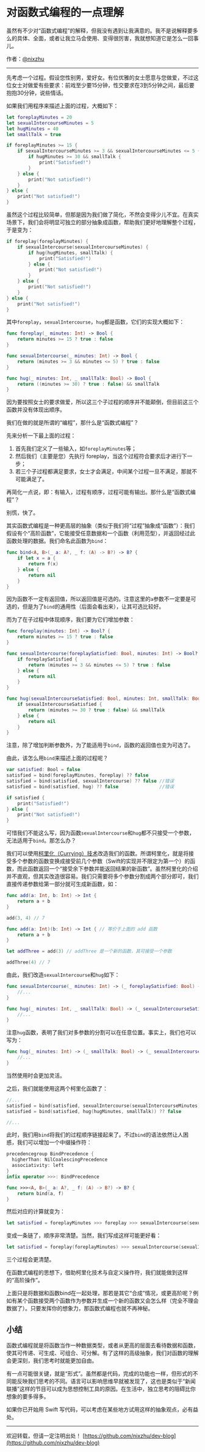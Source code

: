 # 对函数式编程的一点理解

虽然有不少对“函数式编程”的解释，但我没有遇到让我满意的。我不是说解释要多么的具体、全面，或者让我立马会使用、变得很厉害，我就想知道它是怎么一回事儿。

作者：[@nixzhu](https://twitter.com/nixzhu)

---

先考虑一个过程。假设您性别男，爱好女。有位优雅的女士愿意与您做爱，不过这位女士对做爱有些要求：前戏至少要15分钟，性交要求在3到5分钟之间，最后要抱抱30分钟，说些情话。

如果我们用程序来描述上面的过程，大概如下：

``` swift
let foreplayMinutes = 20
let sexualIntercourseMinutes = 5
let hugMinutes = 40
let smallTalk = true

if foreplayMinutes >= 15 {
    if sexualIntercourseMinutes >= 3 && sexualIntercourseMinutes <= 5 {
        if hugMinutes >= 30 && smallTalk {
            print("Satisfied!")
        }
    } else {
        print("Not satisfied!")
    }
} else {
    print("Not satisfied!")
}
```

虽然这个过程比较简单，但那是因为我们做了简化，不然会变得少儿不宜。在真实场景下，我们会将明显可独立的部分抽象成函数，帮助我们更好地理解整个过程，于是变为：

``` swift
if foreplay(foreplayMinutes) {
    if sexualIntercourse(sexualIntercourseMinutes) {
        if hug(hugMinutes, smallTalk) {
            print("Satisfied!")
        } else {
            print("Not satisfied!")
        }
    } else {
        print("Not satisfied!")
    }
} else {
    print("Not satisfied!")
}
```

其中`foreplay`，`sexualIntercourse`，`hug`都是函数，它们的实现大概如下：

``` swift
func foreplay(_ minutes: Int) -> Bool {
    return minutes >= 15 ? true : false
}

func sexualIntercourse(_ minutes: Int) -> Bool {
    return (minutes >= 3 && minutes <= 5) ? true : false
}

func hug(_ minutes: Int, _ smallTalk: Bool) -> Bool {
    return ((minutes >= 30) ? true : false) && smallTalk
}
```

因为要按照女士的要求做爱，所以这三个子过程的顺序并不能颠倒，但目前这三个函数并没有体现出顺序。

我们在做的就是所谓的“编程”，那什么是“函数式编程”？

先来分析一下最上面的过程：

1. 首先我们定义了一些输入，如`foreplayMinutes`等；
2. 然后我们（主要是您）先执行 foreplay，当这个过程符合要求后才进行下一步；
3. 若三个子过程都满足要求，女士才会满足，中间某个过程一旦不满足，那就不可能满足了。

再简化一点说，即：有输入，过程有顺序，过程可能有输出。那什么是“函数式编程”？

别慌，快了。

其实函数式编程是一种更高层的抽象（类似于我们将“过程”抽象成“函数”）：我们假设有个“高阶函数”，它能接受任意数据和一个函数（利用范型），并返回经过此函数处理的数据。我们命名此函数为`bind`：

``` swift
func bind<A, B>(_ a: A?, _ f: (A) -> B?) -> B? {
    if let x = a {
        return f(x)
    } else {
        return nil
    }
}
```

因为函数不一定有返回值，所以返回值是可选的。注意这里的`a`参数不一定要是可选的，但是为了`bind`的通用性（后面会看出来），让其可选比较好。

而为了在子过程中体现顺序，我们要为它们增加参数：

``` swift
func foreplay(minutes: Int) -> Bool? {
    return minutes >= 15 ? true : false
}

func sexualIntercourse(foreplaySatisfied: Bool, minutes: Int) -> Bool? {
    if foreplaySatisfied {
        return (minutes >= 3 && minutes <= 5) ? true : false
    } else {
        return nil
    }
}

func hug(sexualIntercourseSatisfied: Bool, minutes: Int, smallTalk: Bool) -> Bool? {
    if sexualIntercourseSatisfied {
        return (minutes >= 30 ? true : false) && smallTalk
    } else {
        return nil
    }
}
```

注意，除了增加判断参数外，为了能适用于`bind`，函数的返回值也变为可选了。

由此，该怎么用`bind`来描述上面的过程呢？

``` swift
var satisfied: Bool = false
satisfied = bind(foreplayMinutes, foreplay) ?? false
satisfied = bind(satisfied, sexualIntercourse) ?? false //错误
satisfied = bind(satisfied, hug) ?? false               //错误

if satisfied {
    print("Satisfied!")
} else {
    print("Not satisfied!")
}
```

可惜我们不能这么写，因为函数`sexualIntercourse`和`hug`都不只接受一个参数，无法适用于`bind`。那怎么办？

我们可以使用[柯里化（Currying）技术](https://zh.wikipedia.org/wiki/%E6%9F%AF%E9%87%8C%E5%8C%96)改造我们的函数。所谓柯里化，就是将接受多个参数的函数变换成接受前几个参数（Swift的实现并不限定为第一个）的函数，而此函数返回一个“接受余下参数并能返回结果的新函数”。虽然柯里化的介绍并不直观，但其实改造很容易。我们只需要将多个参数分割成两个部分即可，我们直接传递参数给第一部分就可生成新函数，如：

``` swift
func add(a: Int, b: Int) -> Int {
    return a + b
}

add(3, 4) // 7

func add(a: Int)(b: Int) -> Int { // 等价于上面的 add 函数
    return a + b
}

let addThree = add(3) // addThree 是一个新的函数，其可接受一个参数

addThree(4) // 7
```

由此，我们改造`sexualIntercourse`和`hug`如下：

``` swift
func sexualIntercourse(_ minutes: Int) -> (_ foreplaySatisfied: Bool) -> Bool? {
    //...
}

func hug(_ minutes: Int, _ smallTalk: Bool) -> (_ sexualIntercourseSatisfied: Bool) -> Bool? {
    //...
}
```

注意`hug`函数，表明了我们对多参数的分割可以在任意位置。事实上，我们也可以写为：

``` swift
func hug(_ minutes: Int) -> (_ smallTalk: Bool) -> (_ sexualIntercourseSatisfied: Bool) -> Bool? {
    //...
}

```

当然使用时会更加灵活。

之后，我们就能使用这两个柯里化函数了：

``` swift
//...
satisfied = bind(satisfied, sexualIntercourse(sexualIntercourseMinutes)) ?? false
satisfied = bind(satisfied, hug(hugMinutes, smallTalk)) ?? false

//...
```

此时，我们用`bind`将我们的过程顺序链接起来了。不过`bind`的语法依然让人困惑，我们可以增加一个中缀操作符：

``` swift
precedencegroup BindPrecedence {
  higherThan: NilCoalescingPrecedence
  associativity: left
}
infix operator >>>: BindPrecedence

func >>><A, B>(_ a: A?, _ f: (A) -> B?) -> B? {
    return bind(a, f)
}
```

然后对应的计算就变为：

``` swift
let satisfied = foreplayMinutes >>> foreplay >>> sexualIntercourse(sexualIntercourseMinutes) >>> hug(hugMinutes, smallTalk) ?? false
```

变成一条链了，顺序非常清楚。当然，我们写成这样可能更好看：

``` swift
let satisfied = foreplay(foreplayMinutes) >>> sexualIntercourse(sexualIntercourseMinutes) >>> hug(hugMinutes, smallTalk) ?? false
```

三个过程会更清楚。

在函数式编程的思想下，借助柯里化技术与自定义操作符，我们就能做到这样的“高阶操作”。

上面只是将数据和函数bind在一起处理，那若是其它“合成”情况，或更高阶呢？例如有某个函数接受两个函数作为参数并生成一个新的函数又会怎么样（完全不理会数据了）。只要发挥你的想象力，那函数式编程也就不再神秘。

## 小结

函数式编程就是将函数当作一种数据类型，或者从更高的层面去看待数据和函数，使其可传递、可生成、可组合、可分解。有了这样的高级抽象，我们对函数的理解会更深刻，我们思考时就能更加自由。

有一点可能很关键，就是“形式”。虽然都是代码，完成的功能也一样，但形式的不同能反映我们思考的不同。语言可以影响思维早就被发现了，这也是类似于“新闻联播”这样的节目可以成为思想控制工具的原因。在生活中，独立思考的阻碍比你想象的要多得多。

如果你已开始用 Swift 写代码，可以考虑在某些地方试用这样的抽象观点，必有益处。

---

欢迎转载，但请一定注明出处！ [https://github.com/nixzhu/dev-blog](https://github.com/nixzhu/dev-blog)
